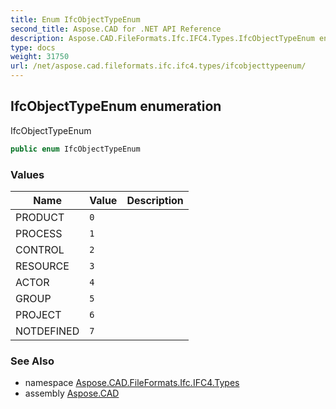 ```yaml
---
title: Enum IfcObjectTypeEnum
second_title: Aspose.CAD for .NET API Reference
description: Aspose.CAD.FileFormats.Ifc.IFC4.Types.IfcObjectTypeEnum enum. IfcObjectTypeEnum
type: docs
weight: 31750
url: /net/aspose.cad.fileformats.ifc.ifc4.types/ifcobjecttypeenum/
---
```

## IfcObjectTypeEnum enumeration

IfcObjectTypeEnum

```csharp
public enum IfcObjectTypeEnum
```

### Values

| Name | Value | Description |
| --- | --- | --- |
| PRODUCT | `0` |  |
| PROCESS | `1` |  |
| CONTROL | `2` |  |
| RESOURCE | `3` |  |
| ACTOR | `4` |  |
| GROUP | `5` |  |
| PROJECT | `6` |  |
| NOTDEFINED | `7` |  |

### See Also

* namespace [Aspose.CAD.FileFormats.Ifc.IFC4.Types](../../aspose.cad.fileformats.ifc.ifc4.types/)
* assembly [Aspose.CAD](../../)



